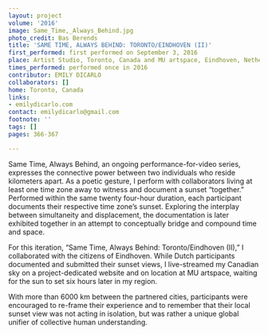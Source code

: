 ```yaml
---
layout: project
volume: '2016'
image: Same_Time,_Always_Behind.jpg
photo_credit: Bas Berends
title: 'SAME TIME, ALWAYS BEHIND: TORONTO/EINDHOVEN (II)'
first_performed: first performed on September 3, 2016
place: Artist Studio, Toronto, Canada and MU artspace, Eindhoven, Netherlands
times_performed: performed once in 2016
contributor: EMILY DICARLO
collaborators: []
home: Toronto, Canada
links:
- emilydicarlo.com
contact: emilydicarlo@gmail.com
footnote: ''
tags: []
pages: 366-367

---
```


Same Time, Always Behind, an ongoing performance-for-video series, expresses the connective power between two individuals who reside kilometers apart. As a poetic gesture, I perform with collaborators living at least one time zone away to witness and document a sunset “together.” Performed within the same twenty four-hour duration, each participant documents their respective time zone’s sunset. Exploring the interplay between simultaneity and displacement, the documentation is later exhibited together in an attempt to conceptually bridge and compound time and space.

For this iteration, “Same Time, Always Behind: Toronto/Eindhoven (II),” I collaborated with the citizens of Eindhoven. While Dutch participants documented and submitted their sunset views, I live-streamed my Canadian sky on a project-dedicated website and on location at MU artspace, waiting for the sun to set six hours later in my region.

With more than 6000 km between the partnered cities, participants were encouraged to re-frame their experience and to remember that their local sunset view was not acting in isolation, but was rather a unique global unifier of collective human understanding.
